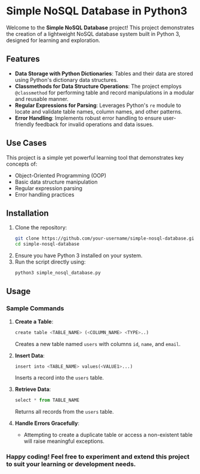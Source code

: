 # Simple NoSQL Database in Python3

Welcome to the **Simple NoSQL Database** project! This project demonstrates the creation of a lightweight NoSQL database system built in Python 3, designed for learning and exploration.

## Features

- **Data Storage with Python Dictionaries**: Tables and their data are stored using Python's dictionary data structures.
- **Classmethods for Data Structure Operations**: The project employs `@classmethod` for performing table and record manipulations in a modular and reusable manner.
- **Regular Expressions for Parsing**: Leverages Python's `re` module to locate and validate table names, column names, and other patterns.
- **Error Handling**: Implements robust error handling to ensure user-friendly feedback for invalid operations and data issues.

## Use Cases

This project is a simple yet powerful learning tool that demonstrates key concepts of:

- Object-Oriented Programming (OOP)
- Basic data structure manipulation
- Regular expression parsing
- Error handling practices

## Installation

1. Clone the repository:
   ```bash
   git clone https://github.com/your-username/simple-nosql-database.git
   cd simple-nosql-database
   ```
2. Ensure you have Python 3 installed on your system.
3. Run the script directly using:
   ```bash
   python3 simple_nosql_database.py
   ```

## Usage

### Sample Commands

1. **Create a Table**:

   ```python
   create table <TABLE_NAME> (<COLUMN_NAME> <TYPE>..)
   ```

   Creates a new table named `users` with columns `id`, `name`, and `email`.

2. **Insert Data**:

   ```python
   insert into <TABLE_NAME> values(<VALUE1>...)
   ```

   Inserts a record into the `users` table.

3. **Retrieve Data**:

   ```python
   select * from TABLE_NAME
   ```

   Returns all records from the `users` table.

4. **Handle Errors Gracefully**:

   - Attempting to create a duplicate table or access a non-existent table will raise meaningful exceptions.

### Happy coding! Feel free to experiment and extend this project to suit your learning or development needs.

